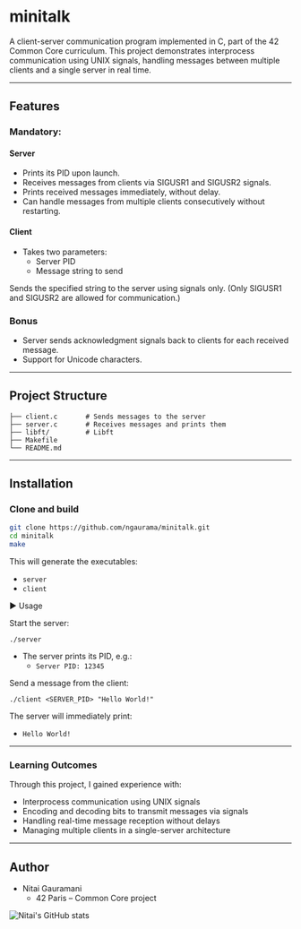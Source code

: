 # minitalk

A client-server communication program implemented in C, part of the 42 Common Core curriculum.
This project demonstrates interprocess communication using UNIX signals, handling messages between multiple clients and a single server in real time.

---

## Features
### Mandatory:
#### Server
+ Prints its PID upon launch.
+ Receives messages from clients via SIGUSR1 and SIGUSR2 signals.
+ Prints received messages immediately, without delay.
+ Can handle messages from multiple clients consecutively without restarting.

#### Client
+ Takes two parameters:
  - Server PID
  - Message string to send

Sends the specified string to the server using signals only.
(Only SIGUSR1 and SIGUSR2 are allowed for communication.)

### Bonus
+ Server sends acknowledgment signals back to clients for each received message.
+ Support for Unicode characters.
---

## Project Structure

```
├── client.c       # Sends messages to the server
├── server.c       # Receives messages and prints them
├── libft/         # Libft
├── Makefile
└── README.md
```

---

## Installation

### Clone and build
```bash
git clone https://github.com/ngaurama/minitalk.git
cd minitalk
make
```
This will generate the executables:
+ `server`
+ `client`

▶ Usage

Start the server:
```
./server
```
+ The server prints its PID, e.g.:
  + `Server PID: 12345`

Send a message from the client:
```
./client <SERVER_PID> "Hello World!"
```
The server will immediately print:
+ `Hello World!`

---

### Learning Outcomes

Through this project, I gained experience with:
+ Interprocess communication using UNIX signals
+ Encoding and decoding bits to transmit messages via signals
+ Handling real-time message reception without delays
+ Managing multiple clients in a single-server architecture
---
## Author
+ Nitai Gauramani
  - 42 Paris – Common Core project <br>

![Nitai's GitHub stats](https://github-readme-stats.vercel.app/api?username=ngaurama&show_icons=true&theme=transparent)
